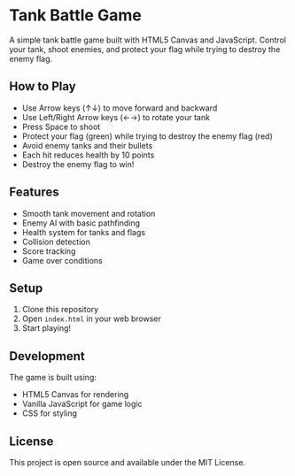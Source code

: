 # Tank Battle Game

A simple tank battle game built with HTML5 Canvas and JavaScript. Control your tank, shoot enemies, and protect your flag while trying to destroy the enemy flag.

## How to Play

- Use Arrow keys (↑↓) to move forward and backward
- Use Left/Right Arrow keys (←→) to rotate your tank
- Press Space to shoot
- Protect your flag (green) while trying to destroy the enemy flag (red)
- Avoid enemy tanks and their bullets
- Each hit reduces health by 10 points
- Destroy the enemy flag to win!

## Features

- Smooth tank movement and rotation
- Enemy AI with basic pathfinding
- Health system for tanks and flags
- Collision detection
- Score tracking
- Game over conditions

## Setup

1. Clone this repository
2. Open `index.html` in your web browser
3. Start playing!

## Development

The game is built using:
- HTML5 Canvas for rendering
- Vanilla JavaScript for game logic
- CSS for styling

## License

This project is open source and available under the MIT License. 
